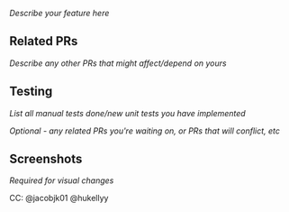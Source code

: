 _Describe your feature here_

## Related PRs

_Describe any other PRs that might affect/depend on yours_

## Testing

_List all manual tests done/new unit tests you have implemented_

_Optional - any related PRs you're waiting on, or PRs that will conflict, etc_

## Screenshots

_Required for visual changes_

CC: @jacobjk01 @hukellyy
